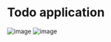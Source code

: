 # Todo application
![image](https://github.com/MeednightPurple/Todo/assets/152781533/46308c16-8cd8-4be1-a028-0c75c439e83e)
![image](https://github.com/MeednightPurple/Todo/assets/152781533/a2637c84-c1ab-43ca-9203-ab2d709d2708)
